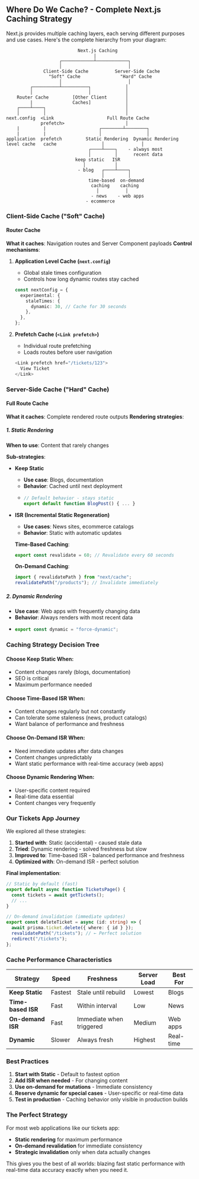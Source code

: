 ## Where Do We Cache? - Complete Next.js Caching Strategy

Next.js provides multiple caching layers, each serving different purposes and use cases. Here's the complete hierarchy from your diagram:

```
                           Next.js Caching
                                 |
                    ┌────────────┴────────────┐
                    │                         │
              Client-Side Cache          Server-Side Cache
                "Soft" Cache               "Hard" Cache
                    │                         │
         ┌──────────┴──────────┐             │
         │                     │             │
    Router Cache         [Other Client       │
         |               Caches]             │
    ┌────┴────┐                              │
    │         │                              │
next.config  <Link                    Full Route Cache
             prefetch>                       │
    |         |                    ┌────────┴────────┐
    |         |                    │                 │
application  prefetch         Static Rendering  Dynamic Rendering
level cache   cache                 │              │
                               ┌────┴────┐    - always most
                               │         │      recent data
                          keep static   ISR
                             │           │
                           - blog   ┌────┴────┐
                                    │         │
                               time-based  on-demand
                                caching    caching
                                  │          │
                                - news    - web apps
                              - ecommerce
```

### Client-Side Cache ("Soft" Cache)

#### Router Cache

**What it caches**: Navigation routes and Server Component payloads
**Control mechanisms**:

1. **Application Level Cache (`next.config`)**

   - Global stale times configuration
   - Controls how long dynamic routes stay cached

   ```typescript
   const nextConfig = {
     experimental: {
       staleTimes: {
         dynamic: 30, // Cache for 30 seconds
       },
     },
   };
   ```

2. **Prefetch Cache (`<Link prefetch>`)**
   - Individual route prefetching
   - Loads routes before user navigation
   ```typescript
   <Link prefetch href="/tickets/123">
     View Ticket
   </Link>
   ```

### Server-Side Cache ("Hard" Cache)

#### Full Route Cache

**What it caches**: Complete rendered route outputs
**Rendering strategies**:

##### 1. Static Rendering

**When to use**: Content that rarely changes

**Sub-strategies**:

- **Keep Static**

  - **Use case**: Blogs, documentation
  - **Behavior**: Cached until next deployment
  - ```typescript
    // Default behavior - stays static
    export default function BlogPost() { ... }
    ```

- **ISR (Incremental Static Regeneration)**

  - **Use cases**: News sites, ecommerce catalogs
  - **Behavior**: Static with automatic updates

  **Time-Based Caching**:

  ```typescript
  export const revalidate = 60; // Revalidate every 60 seconds
  ```

  **On-Demand Caching**:

  ```typescript
  import { revalidatePath } from "next/cache";
  revalidatePath("/products"); // Invalidate immediately
  ```

##### 2. Dynamic Rendering

- **Use case**: Web apps with frequently changing data
- **Behavior**: Always renders with most recent data
- ```typescript
  export const dynamic = "force-dynamic";
  ```

### Caching Strategy Decision Tree

#### Choose **Keep Static** When:

- Content changes rarely (blogs, documentation)
- SEO is critical
- Maximum performance needed

#### Choose **Time-Based ISR** When:

- Content changes regularly but not constantly
- Can tolerate some staleness (news, product catalogs)
- Want balance of performance and freshness

#### Choose **On-Demand ISR** When:

- Need immediate updates after data changes
- Content changes unpredictably
- Want static performance with real-time accuracy (web apps)

#### Choose **Dynamic Rendering** When:

- User-specific content required
- Real-time data essential
- Content changes very frequently

### Our Tickets App Journey

We explored all these strategies:

1. **Started with**: Static (accidental) - caused stale data
2. **Tried**: Dynamic rendering - solved freshness but slow
3. **Improved to**: Time-based ISR - balanced performance and freshness
4. **Optimized with**: On-demand ISR - perfect solution

**Final implementation**:

```typescript
// Static by default (fast)
export default async function TicketsPage() {
  const tickets = await getTickets();
  // ...
}

// On-demand invalidation (immediate updates)
export const deleteTicket = async (id: string) => {
  await prisma.ticket.delete({ where: { id } });
  revalidatePath("/tickets"); // ← Perfect solution
  redirect("/tickets");
};
```

### Cache Performance Characteristics

| Strategy           | Speed   | Freshness                | Server Load | Best For  |
| ------------------ | ------- | ------------------------ | ----------- | --------- |
| **Keep Static**    | Fastest | Stale until rebuild      | Lowest      | Blogs     |
| **Time-based ISR** | Fast    | Within interval          | Low         | News      |
| **On-demand ISR**  | Fast    | Immediate when triggered | Medium      | Web apps  |
| **Dynamic**        | Slower  | Always fresh             | Highest     | Real-time |

### Best Practices

1. **Start with Static** - Default to fastest option
2. **Add ISR when needed** - For changing content
3. **Use on-demand for mutations** - Immediate consistency
4. **Reserve dynamic for special cases** - User-specific or real-time data
5. **Test in production** - Caching behavior only visible in production builds

### The Perfect Strategy

For most web applications like our tickets app:

- **Static rendering** for maximum performance
- **On-demand revalidation** for immediate consistency
- **Strategic invalidation** only when data actually changes

This gives you the best of all worlds: blazing fast static performance with real-time data accuracy exactly when you need it.
